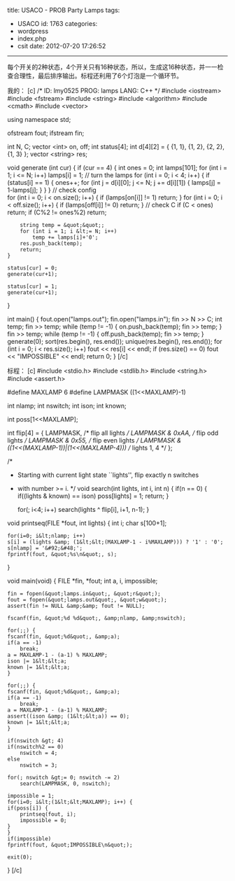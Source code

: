 title: USACO - PROB Party Lamps
tags:
  - USACO
id: 1763
categories:
  - wordpress
  - index.php
  - csit
date: 2012-07-20 17:26:52
---

每个开关的2种状态，4个开关只有16种状态，所以，生成这16种状态，并一一检查合理性，最后排序输出。标程还利用了6个灯泡是一个循环节。

我的：<!--more-->
[c]
/*
ID: lmy0525
PROG: lamps
LANG: C++
*/
#include &lt;iostream&gt;
#include &lt;fstream&gt;
#include &lt;string&gt;
#include &lt;algorithm&gt;
#include &lt;cmath&gt;
#include &lt;vector&gt;

using namespace std;

ofstream fout;
ifstream fin;

int N, C;
vector &lt;int&gt; on, off;
int status[4];
int d[4][2] = { {1, 1}, {1, 2}, {2, 2}, {1, 3} };
vector &lt;string&gt; res;

void generate (int cur)
{
    if (cur == 4)
    {
        int ones = 0;
        int lamps[101];
        for (int i = 1; i &lt;= N; i++) lamps[i] = 1;
        // turn the lamps
        for (int i = 0; i &lt; 4; i++)
        {
            if (status[i] == 1)
            {
                ones++;
                for (int j = d[i][0]; j &lt;= N; j += d[i][1])
                {
                    lamps[j] = 1-lamps[j];
                }
            }
        }
        // check config    
        for (int i = 0; i &lt; on.size(); i++)
        {
            if (lamps[on[i]] != 1) return;
        }
        for (int i = 0; i &lt; off.size(); i++)
        {
            if (lamps[off[i]] != 0) return;
        }
        // check C
        if (C &lt; ones) return;
        if (C%2 != ones%2) return;

        string temp = &quot;&quot;;
        for (int i = 1; i &lt;= N; i++)
            temp += lamps[i]+'0';
        res.push_back(temp);  
        return;
    }

    status[cur] = 0;
    generate(cur+1);

    status[cur] = 1;
    generate(cur+1);
}

int main() {
    fout.open(&quot;lamps.out&quot;);
    fin.open(&quot;lamps.in&quot;);
    fin &gt;&gt; N &gt;&gt; C;
    int temp;
    fin &gt;&gt; temp;
    while (temp != -1)
    {
        on.push_back(temp);
        fin &gt;&gt; temp;
    }
    fin &gt;&gt; temp;
    while (temp != -1)
    {
        off.push_back(temp);
        fin &gt;&gt; temp;
    }
    generate(0);
    sort(res.begin(), res.end());
    unique(res.begin(), res.end());
    for (int i = 0; i &lt; res.size(); i++)
        fout &lt;&lt; res[i] &lt;&lt; endl;
    if (res.size() == 0)
        fout &lt;&lt; &quot;IMPOSSIBLE&quot; &lt;&lt; endl;
    return 0;
}
[/c]

标程：
[c]
#include &lt;stdio.h&gt;
#include &lt;stdlib.h&gt;
#include &lt;string.h&gt;
#include &lt;assert.h&gt;

#define MAXLAMP	6
#define LAMPMASK	((1&lt;&lt;MAXLAMP)-1)

int nlamp;
int nswitch;
int ison;
int known;

int poss[1&lt;&lt;MAXLAMP];

int flip[4] = {
    LAMPMASK,		/* flip all lights */
    LAMPMASK &amp; 0xAA, 	/* flip odd lights */
    LAMPMASK &amp; 0x55,	/* flip even lights */
    LAMPMASK &amp; ((1&lt;&lt;(MAXLAMP-1))|(1&lt;&lt;(MAXLAMP-4)))	/* lights 1, 4 */
};

/*
 * Starting with current light state ``lights'', flip exactly n switches
 * with number &gt;= i.
 */
void
search(int lights, int i, int n)
{
    if(n == 0) {
	if((lights &amp; known) == ison)
	    poss[lights] = 1;
	return;
    }

    for(; i&lt;4; i++)
	search(lights ^ flip[i], i+1, n-1);
}

void
printseq(FILE *fout, int lights)
{
    int i;
    char s[100+1];

    for(i=0; i&lt;nlamp; i++)
	s[i] = (lights &amp; (1&lt;&lt;(MAXLAMP-1 - i%MAXLAMP))) ? '1' : '0';
    s[nlamp] = '&#92;&#48;';
    fprintf(fout, &quot;%s\n&quot;, s);
}

void
main(void)
{
    FILE *fin, *fout;
    int a, i, impossible;

    fin = fopen(&quot;lamps.in&quot;, &quot;r&quot;);
    fout = fopen(&quot;lamps.out&quot;, &quot;w&quot;);
    assert(fin != NULL &amp;&amp; fout != NULL);

    fscanf(fin, &quot;%d %d&quot;, &amp;nlamp, &amp;nswitch);

    for(;;) {
	fscanf(fin, &quot;%d&quot;, &amp;a);
	if(a == -1)
	    break;
	a = MAXLAMP-1 - (a-1) % MAXLAMP;
	ison |= 1&lt;&lt;a;
	known |= 1&lt;&lt;a;
    }

    for(;;) {
	fscanf(fin, &quot;%d&quot;, &amp;a);
	if(a == -1)
	    break;
	a = MAXLAMP-1 - (a-1) % MAXLAMP;
	assert((ison &amp; (1&lt;&lt;a)) == 0);
	known |= 1&lt;&lt;a;
    }

    if(nswitch &gt; 4)
	if(nswitch%2 == 0)
	    nswitch = 4;
	else
	    nswitch = 3;

    for(; nswitch &gt;= 0; nswitch -= 2)
	    search(LAMPMASK, 0, nswitch);

    impossible = 1;
    for(i=0; i&lt;(1&lt;&lt;MAXLAMP); i++) {
	if(poss[i]) {
	    printseq(fout, i);
	    impossible = 0;
	}
    }
    if(impossible)
	fprintf(fout, &quot;IMPOSSIBLE\n&quot;);

    exit(0);
}
[/c]